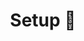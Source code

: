 <h1 align="center">Setup 🤖</h1>
<h3 align="center"Step #1 | Import This Responsivity In Repl.it</h3>
<h3 align="center"Step #2 | Add A New Secret "DISCORD_TOKEN" And Put The Token As The Value</h3>
<h3 align="center"Step #3 | Change "Your message here."</h3>
<h3 align="center"Step #4 | Run The Script</h3>
